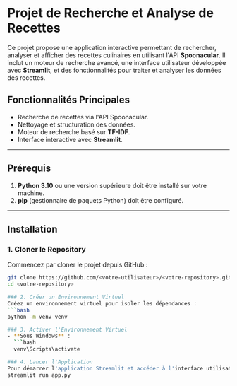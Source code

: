 # Projet de Recherche et Analyse de Recettes

Ce projet propose une application interactive permettant de rechercher, analyser et afficher des recettes culinaires en utilisant l'API **Spoonacular**. Il inclut un moteur de recherche avancé, une interface utilisateur développée avec **Streamlit**, et des fonctionnalités pour traiter et analyser les données des recettes.

## Fonctionnalités Principales
- Recherche de recettes via l'API Spoonacular.
- Nettoyage et structuration des données.
- Moteur de recherche basé sur **TF-IDF**.
- Interface interactive avec **Streamlit**.

---

## Prérequis
1. **Python 3.10** ou une version supérieure doit être installé sur votre machine.
2. **pip** (gestionnaire de paquets Python) doit être configuré.

---

## Installation

### 1. Cloner le Repository
Commencez par cloner le projet depuis GitHub :
```bash
git clone https://github.com/<votre-utilisateur>/<votre-repository>.git
cd <votre-repository>

### 2. Créer un Environnement Virtuel
Créez un environnement virtuel pour isoler les dépendances :
```bash
python -m venv venv

### 3. Activer l'Environnement Virtuel
- **Sous Windows** :
  ```bash
  venv\Scripts\activate

### 4. Lancer l'Application
Pour démarrer l'application Streamlit et accéder à l'interface utilisateur, utilisez la commande suivante :
streamlit run app.py

